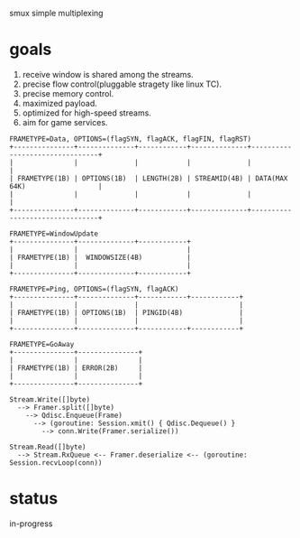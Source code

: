  smux
simple multiplexing

# goals
1. receive window is shared among the streams.
2. precise flow control(pluggable stragety like linux TC).
3. precise memory control.
4. maximized payload.
5. optimized for high-speed streams.
6. aim for game services.

```
FRAMETYPE=Data, OPTIONS=(flagSYN, flagACK, flagFIN, flagRST)
+---------------+--------------+------------+--------------+--------------------------------+
|               |              |            |              |                                |
| FRAMETYPE(1B) | OPTIONS(1B)  | LENGTH(2B) | STREAMID(4B) | DATA(MAX 64K)                  |
|               |              |            |              |                                |
+---------------+--------------+------------+--------------+--------------------------------+

FRAMETYPE=WindowUpdate
+---------------+--------------+------------+
|               |                           |
| FRAMETYPE(1B) |  WINDOWSIZE(4B)           |
|               |                           |
+---------------+--------------+------------+

FRAMETYPE=Ping, OPTIONS=(flagSYN, flagACK)
+---------------+--------------+------------+------------+
|               |              |                         |
| FRAMETYPE(1B) | OPTIONS(1B)  | PINGID(4B)              |
|               |              |                         |
+---------------+--------------+------------+------------+

FRAMETYPE=GoAway 
+---------------+---------------+
|               |               |
| FRAMETYPE(1B) | ERROR(2B)     |
|               |               |
+---------------+---------------+

Stream.Write([]byte) 
  --> Framer.split([]byte) 
    --> Qdisc.Enqueue(Frame) 
      --> (goroutine: Session.xmit() { Qdisc.Dequeue() } 
        --> conn.Write(Framer.serialize())

Stream.Read([]byte) 
  --> Stream.RxQueue <-- Framer.deserialize <-- (goroutine: Session.recvLoop(conn))
```

# status
in-progress
